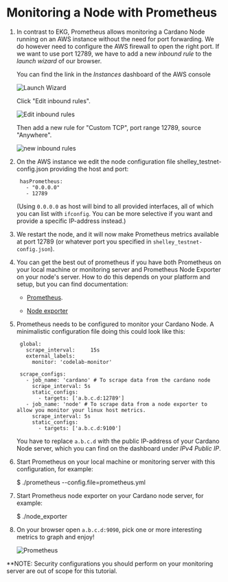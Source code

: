 # Monitoring a Node with Prometheus


1. In contrast to EKG, Prometheus allows monitoring a Cardano Node running on an AWS instance without
   the need for port forwarding.
   We do however need to configure the AWS firewall to open the right port.
   If we want to use port 12789, we have to add a new _inbound rule_ to the _launch wizard_
   of our browser.

   You can find the link in the _Instances_ dashboard of the AWS console

   ![Launch Wizard](images/launch-wizard.png)


   Click "Edit inbound rules".

   ![Edit inbound rules](images/edit-inbound-rules.png)

   Then add a new rule for "Custom TCP", port range 12789, source "Anywhere".

   ![new inbound rules](images/new-inbound-rule.png)

2. On the AWS instance we edit the node configuration file shelley_testnet-config.json providing the host and port:

        hasPrometheus:
          - "0.0.0.0"
          - 12789

   (Using `0.0.0.0` as host will bind to all provided interfaces, all of which you can list with `ifconfig`.
   You can be more selective if you want and provide a specific IP-address instead.)

3. We restart the node, and it will now make Prometheus metrics available
   at port 12789 (or whatever port you specified in `shelley_testnet-config.json`).

4. You can get the best out of prometheus if you have both Prometheus on your local machine or monitoring server and Prometheus Node Exporter on your node's server. How to do this depends on your platform and setup, but you can find documentation:

   * [Prometheus](https://prometheus.io/docs/prometheus/latest/getting_started/).

   * [Node exporter](https://prometheus.io/docs/guides/node-exporter/)

5. Prometheus needs to be configured to monitor your Cardano Node. A minimalistic configuration file doing this could look like this:

        global:
          scrape_interval:     15s
          external_labels:
            monitor: 'codelab-monitor'

        scrape_configs:
          - job_name: 'cardano' # To scrape data from the cardano node
            scrape_interval: 5s
            static_configs:
              - targets: ['a.b.c.d:12789']
          - job_name: 'node' # To scrape data from a node exporter to allow you monitor your linux host metrics.
            scrape_interval: 5s
            static_configs:
              - targets: ['a.b.c.d:9100']

   You have to replace `a.b.c.d` with the public IP-address of your Cardano Node server, which you can find on the dashboard under _IPv4 Public IP_.

7. Start Prometheus on your local machine or monitoring server with this configuration, for example:

    $ ./prometheus --config.file=prometheus.yml

8. Start Prometheus node exporter on your Cardano node server, for example:

    $ ./node_exporter

9. On your browser open `a.b.c.d:9090`, pick one or more interesting metrics to graph and enjoy!

   ![Prometheus](images/prometheus.png)

**NOTE: Security configurations you should perform on your monitoring server are out of scope for this tutorial. 
